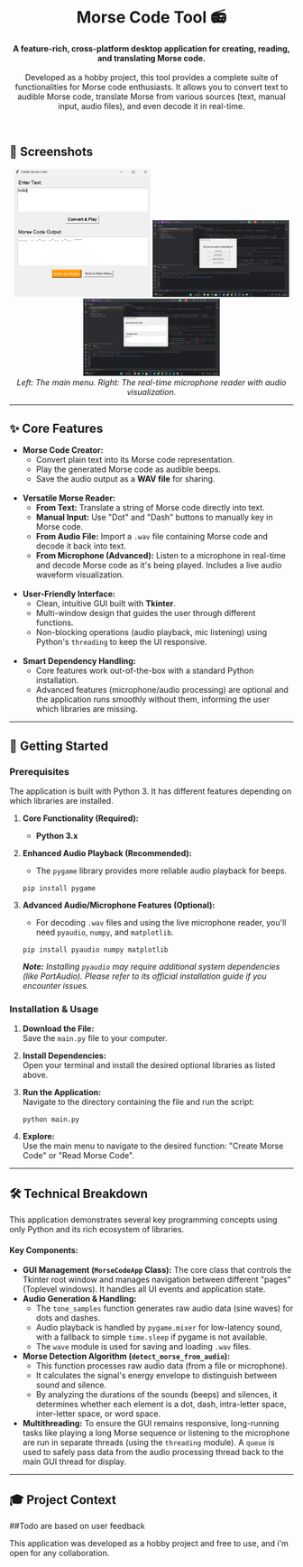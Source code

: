 <h1 align="center">Morse Code Tool 📻</h1>

<p align="center">
  <strong>A feature-rich, cross-platform desktop application for creating, reading, and translating Morse code.</strong>
  <br><br>
  Developed as a hobby project, this tool provides a complete suite of functionalities for Morse code enthusiasts. It allows you to convert text to audible Morse code, translate Morse from various sources (text, manual input, audio files), and even decode it in real-time.
</p>

<br>

## 📸 Screenshots

<p align="center">
  <img src="https://github.com/KulalMithun/MorseCode-Python-Mini-Project/blob/main/4.png" width="48%">
  <img src="https://github.com/KulalMithun/MorseCode-Python-Mini-Project/blob/main/5.png" width="48%">
  <img src="https://github.com/KulalMithun/MorseCode-Python-Mini-Project/blob/main/6.png" width="48%">
  <br>
  <em>Left: The main menu. Right: The real-time microphone reader with audio visualization.</em>
</p>

<hr>

## ✨ Core Features

<ul>
  <li><strong>Morse Code Creator:</strong>
    <ul>
      <li>Convert plain text into its Morse code representation.</li>
      <li>Play the generated Morse code as audible beeps.</li>
      <li>Save the audio output as a <strong>WAV file</strong> for sharing.</li>
    </ul>
  </li>
  <br>
  <li><strong>Versatile Morse Reader:</strong>
    <ul>
      <li><strong>From Text:</strong> Translate a string of Morse code directly into text.</li>
      <li><strong>Manual Input:</strong> Use "Dot" and "Dash" buttons to manually key in Morse code.</li>
      <li><strong>From Audio File:</strong> Import a <code>.wav</code> file containing Morse code and decode it back into text.</li>
      <li><strong>From Microphone (Advanced):</strong> Listen to a microphone in real-time and decode Morse code as it's being played. Includes a live audio waveform visualization.</li>
    </ul>
  </li>
  <br>
  <li><strong>User-Friendly Interface:</strong>
    <ul>
      <li>Clean, intuitive GUI built with <strong>Tkinter</strong>.</li>
      <li>Multi-window design that guides the user through different functions.</li>
      <li>Non-blocking operations (audio playback, mic listening) using Python's <code>threading</code> to keep the UI responsive.</li>
    </ul>
  </li>
  <br>
  <li><strong>Smart Dependency Handling:</strong>
    <ul>
      <li>Core features work out-of-the-box with a standard Python installation.</li>
      <li>Advanced features (microphone/audio processing) are optional and the application runs smoothly without them, informing the user which libraries are missing.</li>
    </ul>
  </li>
</ul>

<hr>

## 🚀 Getting Started

### Prerequisites

The application is built with Python 3. It has different features depending on which libraries are installed.

1.  **Core Functionality (Required):**
    <ul>
        <li><strong>Python 3.x</strong></li>
    </ul>

2.  **Enhanced Audio Playback (Recommended):**
    <ul>
        <li>The <code>pygame</code> library provides more reliable audio playback for beeps.</li>
    </ul>
    <pre><code>pip install pygame</code></pre>

3.  **Advanced Audio/Microphone Features (Optional):**
    <ul>
        <li>For decoding <code>.wav</code> files and using the live microphone reader, you'll need <code>pyaudio</code>, <code>numpy</code>, and <code>matplotlib</code>.</li>
    </ul>
    <pre><code>pip install pyaudio numpy matplotlib</code></pre>
    <em><strong>Note:</strong> Installing <code>pyaudio</code> may require additional system dependencies (like PortAudio). Please refer to its official installation guide if you encounter issues.</em>

### Installation & Usage

1.  **Download the File:**
    <br>
    Save the `main.py` file to your computer.

2.  **Install Dependencies:**
    <br>
    Open your terminal and install the desired optional libraries as listed above.

3.  **Run the Application:**
    <br>
    Navigate to the directory containing the file and run the script:
    <pre><code>python main.py</code></pre>

4.  **Explore:**
    <br>
    Use the main menu to navigate to the desired function: "Create Morse Code" or "Read Morse Code".

<hr>

## 🛠️ Technical Breakdown

This application demonstrates several key programming concepts using only Python and its rich ecosystem of libraries.

<h4>Key Components:</h4>
<ul>
    <li>
        <strong>GUI Management (<code>MorseCodeApp</code> Class):</strong> The core class that controls the Tkinter root window and manages navigation between different "pages" (Toplevel windows). It handles all UI events and application state.
    </li>
    <li>
        <strong>Audio Generation & Handling:</strong>
        <ul>
            <li>The <code>tone_samples</code> function generates raw audio data (sine waves) for dots and dashes.</li>
            <li>Audio playback is handled by <code>pygame.mixer</code> for low-latency sound, with a fallback to simple <code>time.sleep</code> if pygame is not available.</li>
            <li>The <code>wave</code> module is used for saving and loading <code>.wav</code> files.</li>
        </ul>
    </li>
    <li>
        <strong>Morse Detection Algorithm (<code>detect_morse_from_audio</code>):</strong>
        <ul>
            <li>This function processes raw audio data (from a file or microphone).</li>
            <li>It calculates the signal's energy envelope to distinguish between sound and silence.</li>
            <li>By analyzing the durations of the sounds (beeps) and silences, it determines whether each element is a dot, dash, intra-letter space, inter-letter space, or word space.</li>
        </ul>
    </li>
     <li>
        <strong>Multithreading:</strong> To ensure the GUI remains responsive, long-running tasks like playing a long Morse sequence or listening to the microphone are run in separate threads (using the <code>threading</code> module). A <code>queue</code> is used to safely pass data from the audio processing thread back to the main GUI thread for display.
    </li>
</ul>

<hr>

## 🎓 Project Context

##Todo are based on user feedback

This application was developed as a hobby project and free to use, and i'm open for any collaboration.
